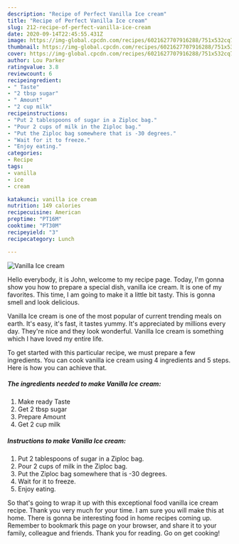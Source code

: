 ```yaml
---
description: "Recipe of Perfect Vanilla Ice cream"
title: "Recipe of Perfect Vanilla Ice cream"
slug: 212-recipe-of-perfect-vanilla-ice-cream
date: 2020-09-14T22:45:55.431Z
image: https://img-global.cpcdn.com/recipes/6021627707916288/751x532cq70/vanilla-ice-cream-recipe-main-photo.jpg
thumbnail: https://img-global.cpcdn.com/recipes/6021627707916288/751x532cq70/vanilla-ice-cream-recipe-main-photo.jpg
cover: https://img-global.cpcdn.com/recipes/6021627707916288/751x532cq70/vanilla-ice-cream-recipe-main-photo.jpg
author: Lou Parker
ratingvalue: 3.8
reviewcount: 6
recipeingredient:
- " Taste"
- "2 tbsp sugar"
- " Amount"
- "2 cup milk"
recipeinstructions:
- "Put 2 tablespoons of sugar in a Ziploc bag."
- "Pour 2 cups of milk in the Ziploc bag."
- "Put the Ziploc bag somewhere that is -30 degrees."
- "Wait for it to freeze."
- "Enjoy eating."
categories:
- Recipe
tags:
- vanilla
- ice
- cream

katakunci: vanilla ice cream 
nutrition: 149 calories
recipecuisine: American
preptime: "PT16M"
cooktime: "PT30M"
recipeyield: "3"
recipecategory: Lunch

---
```



![Vanilla Ice cream](https://img-global.cpcdn.com/recipes/6021627707916288/751x532cq70/vanilla-ice-cream-recipe-main-photo.jpg)

Hello everybody, it is John, welcome to my recipe page. Today, I'm gonna show you how to prepare a special dish, vanilla ice cream. It is one of my favorites. This time, I am going to make it a little bit tasty. This is gonna smell and look delicious.



Vanilla Ice cream is one of the most popular of current trending meals on earth. It's easy, it's fast, it tastes yummy. It's appreciated by millions every day. They're nice and they look wonderful. Vanilla Ice cream is something which I have loved my entire life.


To get started with this particular recipe, we must prepare a few ingredients. You can cook vanilla ice cream using 4 ingredients and 5 steps. Here is how you can achieve that.

##### The ingredients needed to make Vanilla Ice cream:

1. Make ready  Taste
1. Get 2 tbsp sugar
1. Prepare  Amount
1. Get 2 cup milk




##### Instructions to make Vanilla Ice cream:

1. Put 2 tablespoons of sugar in a Ziploc bag.
1. Pour 2 cups of milk in the Ziploc bag.
1. Put the Ziploc bag somewhere that is -30 degrees.
1. Wait for it to freeze.
1. Enjoy eating.




So that's going to wrap it up with this exceptional food vanilla ice cream recipe. Thank you very much for your time. I am sure you will make this at home. There is gonna be interesting food in home recipes coming up. Remember to bookmark this page on your browser, and share it to your family, colleague and friends. Thank you for reading. Go on get cooking!
